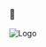 ### 👋


![Logo](https://dev-to-uploads.s3.amazonaws.com/uploads/articles/th5xamgrr6se0x5ro4g6.png](https://qph.cf2.quoracdn.net/main-qimg-b3b45a7fd0b41aa05f6075c7dbefb3ee)https://qph.cf2.quoracdn.net/main-qimg-b3b45a7fd0b41aa05f6075c7dbefb3ee)
